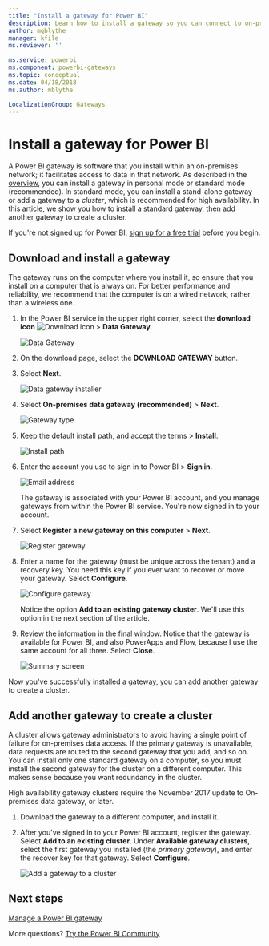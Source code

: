 ```yaml
---
title: "Install a gateway for Power BI"
description: Learn how to install a gateway so you can connect to on-premises data in power BI.
author: mgblythe
manager: kfile
ms.reviewer: ''

ms.service: powerbi
ms.component: powerbi-gateways
ms.topic: conceptual
ms.date: 04/18/2018
ms.author: mblythe

LocalizationGroup: Gateways
---
```


# Install a gateway for Power BI

A Power BI gateway is software that you install within an on-premises network; it facilitates access to data in that network. As described in the [overview](service-gateway-getting-started.md), you can install a gateway in personal mode or standard mode (recommended). In standard mode, you can install a stand-alone gateway or add a gateway to a *cluster*, which is recommended for high availability. In this article, we show you how to install a standard gateway, then add another gateway to create a cluster.

If you're not signed up for Power BI, [sign up for a free trial](https://app.powerbi.com/signupredirect?pbi_source=web) before you begin.


## Download and install a gateway

The gateway runs on the computer where you install it, so ensure that you install on a computer that is always on. For better performance and reliability, we recommend that the computer is on a wired network, rather than a wireless one.

1. In the Power BI service in the upper right corner, select the **download icon** ![Download icon](media/service-gateway-install/icon-download.png) > **Data Gateway**.

    ![Data Gateway](media/service-gateway-install/data-gateway.png)

2. On the download page, select the **DOWNLOAD GATEWAY** button.

3. Select **Next**.     

    ![Data gateway installer](media/service-gateway-install/gateway-installer.png)

4. Select **On-premises data gateway (recommended)** > **Next**.

    ![Gateway type](media/service-gateway-install/gateway-type.png)

5. Keep the default install path, and accept the terms > **Install**.

    ![Install path](media/service-gateway-install/install-path.png)

6. Enter the account you use to sign in to Power BI > **Sign in**.

    ![Email address](media/service-gateway-install/email-address.png)

    The gateway is associated with your Power BI account, and you manage gateways from within the Power BI service. You're now signed in to your account.

7. Select **Register a new gateway on this computer** > **Next**.

    ![Register gateway](media/service-gateway-install/register-gateway.png)

8. Enter a name for the gateway (must be unique across the tenant) and a recovery key. You need this key if you ever want to recover or move your gateway. Select **Configure**.

    ![Configure gateway](media/service-gateway-install/configure-gateway.png)

    Notice the option **Add to an existing gateway cluster**. We'll use this option in the next section of the article.

9. Review the information in the final window. Notice that the gateway is available for Power BI, and also PowerApps and Flow, because I use the same account for all three. Select **Close**.

    ![Summary screen](media/service-gateway-install/summary-screen.png)

Now you've successfully installed a gateway, you can add another gateway to create a cluster.


## Add another gateway to create a cluster

A cluster allows gateway administrators to avoid having a single point of failure for on-premises data access. If the primary gateway is unavailable, data requests are routed to the second gateway that you add, and so on. You can install only one standard gateway on a computer, so you must install the second gateway for the cluster on a different computer. This makes sense because you want redundancy in the cluster.

High availability gateway clusters require the November 2017 update to On-premises data gateway, or later.

1. Download the gateway to a different computer, and install it.

2. After you've signed in to your Power BI account, register the gateway. Select **Add to an existing cluster**. Under **Available gateway clusters**, select the first gateway you installed (the *primary gateway*), and enter the recover key for that gateway. Select **Configure**.

    ![Add a gateway to a cluster](media/service-gateway-install/add-cluster.png)


## Next steps

[Manage a Power BI gateway](service-gateway-manage.md)

More questions? [Try the Power BI Community](http://community.powerbi.com/)